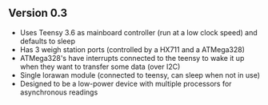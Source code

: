 ## Version 0.3
- Uses Teensy 3.6 as mainboard controller (run at a low clock speed) and defaults to sleep
- Has 3 weigh station ports (controlled by a HX711 and a ATMega328) 
- ATMega328's have interrupts connected to the teensy to wake it up when they want to transfer some data (over I2C)
- Single lorawan module (connected to teensy, can sleep when not in use)
- Designed to be a low-power device with multiple processors for asynchronous readings

